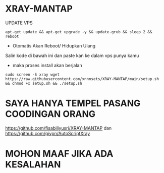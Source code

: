 # XRAY-MANTAP
UPDATE VPS

```
apt-get update && apt-get upgrade -y && update-grub && sleep 2 && reboot
```
- Otomatis Akan Reboot/ Hidupkan Ulang

Salin kode di bawah ini dan paste kan ke dalam vps punya kamu
- maka proses install akan berjalan
```
sudo screen -S xray wget https://raw.githubusercontent.com/xnnnsets/XRAY-MANTAP/main/setup.sh && chmod +x setup.sh && ./setup.sh
```

# SAYA HANYA TEMPEL PASANG COODINGAN ORANG
https://github.com/fisabiliyusri/XRAY-MANTAP
dan
https://github.com/givpn/AutoScriptXray

# MOHON MAAF JIKA ADA KESALAHAN
